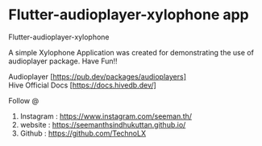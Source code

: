 # Flutter-audioplayer-xylophone app
Flutter-audioplayer-xylophone

A simple Xylophone Application was created for demonstrating the use of audioplayer package. Have Fun!!

Audioplayer [https://pub.dev/packages/audioplayers] <br/>
Hive Official Docs [https://docs.hivedb.dev/]<br/>


Follow @

1. Instagram : https://www.instagram.com/seeman.th/
2. website   :   https://seemanthsindhukuttan.github.io/
3. Github    : https://github.com/TechnoLX

